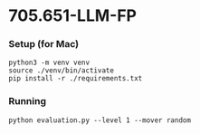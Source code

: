 # 705.651-LLM-FP

### Setup (for Mac)

```
python3 -m venv venv
source ./venv/bin/activate
pip install -r ./requirements.txt
```

### Running

```
python evaluation.py --level 1 --mover random
```